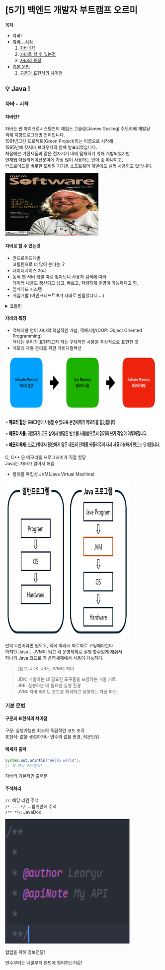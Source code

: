 # [5기] 백엔드 개발자 부트캠프 오르미

  **목차**
- 자바!
- [자바 - 시작](#javaStart)
  1. [자바 란?](#whatIsJava)
  2. [자바로 할 수 있는것](#whatToDoJava)
  3. [자바의 특징](#ofTheJava)
- [기본 문법](#기본-문법)
  1. [구문과 표현식의 차이점](#구문-표현식)


## 💡 Java !

### 자바 - 시작
<a id="javaStart"></a>

#### 자바란?
<a id="whatIsJava"></a>

자바는 썬 마이크로시스템즈의 제임스 고슬링(James Gosling) 주도하에 개발된   
객체 지향프로그래밍 언어입니다.   
1991년그린 프로젝트(Green Project)라는 이름으로 시작해   
1995년에 핫자바 브라우저와 함께 발표되었습니다.   
처음에는 가전제품과 같은 전자기기 내에 탑재하기 위해 개발되었지만   
현재웹 애플리케이션분야에 가장 많이 사용하는 언어 중 하나이고,   
안드로이드를 비롯한 모바일 기기용 소프트웨어 개발에도 널리 사용되고 있습니다.

<img src="img/day18/자버지.jpg" width="300" height="200" alt="">

#### 자바로 할 수 있는것
   <a id="whatToDoJava"></a>

- 안드로이드개발   
코틀린으로 더 많이 쓴다는..?
- 데이터베이스 처리
- 동적 웹 서버 개발
따로 찾아보니 사용자 검색에 따라   
데이터 내용도 갱신되고 쉽고, 빠르고, 저렴하게 운영이 가능하다고 함.
- 임베디드 시스템
- 게임개발 (마인크레프트!!!가 자바로 만들었다니....)


<details>
<summary> 코틀린 </summary>
JVM이랑 안드로이드에서 사용하는 언어로 자바보다 간단하게 코드를 짤 수 있고   
컴파일 속도가 빠르다고 함.
</details>

#### 자바의 특징
<a id="ofTheJava"></a>

- 객체지향 언어
    자바의 핵심적인 개념, 객체지향(OOP: Object Oriented Programming)   
   객체는 우리가 표현하고자 하는 구체적인 사물을 추상적으로 표현한 것
- 메모리 자동 관리를 위한 가비지컬랙션

<img src="img/day18/memory.png" width="500" height="300" alt="">

C, C++ 은 메모리를 프로그래머가 직접 할당   
Java는 자바가 알아서 해줌

-  플랫폼 독립성
JVM(Java Virtual Machine)

<img src="img/day18/JVM.png" width="400" height="500" alt="">   

만약 C언어라면 원도우, 맥에 따라서 따로따로 코딩해야한다   
하지만 Java는 JVM이 읽고 각 운영체제로 실행 할수있게 해줘서   
하나의 Java 코드로 각 운영체제에서 사용이 가능하다.


> [참고] JDK, JRE, JVM의 차이   
> 
> JDK: 개발하는 데 필요한 도구들을 포함하는 개발 키트   
> JRE: 실행하는 데 필요한 실행 환경   
> JVM: 자바 바이트 코드를 해석하고 실행하는 가상 머신
> 

### 기본 문법
<a id="기본-문법"></a>

#### 구문과 표현식의 차이점
<a id="구문-표현식"></a>

구문: 실행가능한 최소의 독립적인 코드 조각   
표현식: 값을 생성하거나 변수의 값을 변경, 작은단위

#### 메세지 출력

```java
System.out.println("Hello world");
// 왜 항상 이거일까?
```

자바의 기본적인 출력문

#### 주석처리

`//`: 해당 라인 주석   
`/* ... */`: ...범위안에 주석   
`/** **/`: JavaDoc

<img src="img/day18/Javadoc.png" width="400" height="400" alt="">   

협업을 위해 정보전달!

변수부터는 내일부터 한번에 정리하는거로!